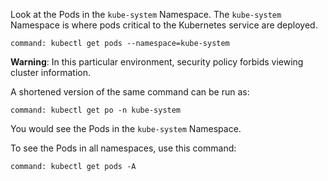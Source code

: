 Look at the Pods in the `kube-system` Namespace.  The `kube-system` Namespace is where pods critical to the Kubernetes service are deployed.

```terminal:execute
command: kubectl get pods --namespace=kube-system
```

**Warning**: In this particular environment, security policy forbids viewing cluster information.

A shortened version of the same command can be run as:

```terminal:execute
command: kubectl get po -n kube-system
```

You would see the Pods in the `kube-system` Namespace.

To see the Pods in all namespaces, use this command:

```terminal:execute
command: kubectl get pods -A
```
